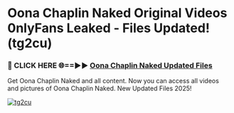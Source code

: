 # Oona Chaplin Naked Original Videos 0nlyFans Leaked - Files Updated! (tg2cu)

<h3>🔴 CLICK HERE 🌐==►► <a href="https://tinyurl.com/up5wt9bj" rel="nofollow">Oona Chaplin Naked Updated Files</a></h3>

Get Oona Chaplin Naked and all content. Now you can access all videos and pictures of Oona Chaplin Naked. New Updated Files 2025!

[![tg2cu](https://i.imgur.com/ABiUzMV.gif)](https://tinyurl.com/up5wt9bj)
